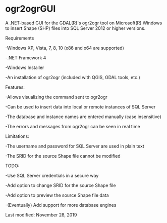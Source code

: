 # ogr2ogrGUI

A .NET-based GUI for the GDAL(R)'s ogr2ogr tool on Microsoft(R) Windows to insert Shape (SHP) files into SQL Server 2012 or higher versions.


Requirements

-Windows XP, Vista, 7, 8, 10 (x86 and x64 are supported)

-.NET Framework 4

-Windows Installer

-An installation of ogr2ogr (included with QGIS, GDAL tools, etc.)


Features:

-Allows visualizing the command sent to ogr2ogr

-Can be used to insert data into local or remote instances of SQL Server

-The database and instance names are entered manually (case insensitive)

-The errors and messages from ogr2ogr can be seen in real time


Limitations:

-The username and password for SQL Server are used in plain text

-The SRID for the source Shape file cannot be modified


TODO:

-Use SQL Server credentials in a secure way

-Add option to change SRID for the source Shape file

-Add option to preview the source Shape file data

-(Eventually) Add support for more database engines


Last modified: November 28, 2019
